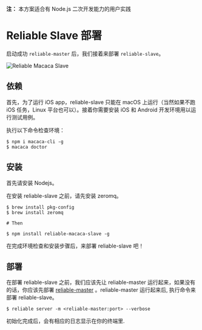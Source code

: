 **注：** 本方案适合有 Node.js 二次开发能力的用户实践

# Reliable Slave 部署

启动成功 `reliable-master` 后，我们接着来部署 `reliable-slave`。

![Reliable Macaca Slave](http://ww2.sinaimg.cn/large/6d308bd9gw1fajd8rayohj20qc0j0tbw.jpg)

## 依赖

首先，为了运行 iOS app，reliable-slave 只能在 macOS 上运行（当然如果不跑 iOS 任务，Linux 平台也可以）。接着你需要安装 iOS 和 Android 开发环境用以运行测试用例。

执行以下命令检查环境：

```shell
$ npm i macaca-cli -g
$ macaca doctor
```

## 安装

首先请安装 Nodejs。

在安装 reliable-slave 之前，请先安装 zeromq。

```shell
$ brew install pkg-config
$ brew install zeromq

# Then

$ npm install reliable-macaca-slave -g
```

在完成环境检查和安装步骤后，来部署 reliable-slave 吧！

## 部署

在部署 reliable-slave 之前，我们应该先让 reliable-master 运行起来，如果没有的话，你应该先部署 [reliable-master](/zh/master-deployment) 。reliable-master 运行起来后, 执行命令来部署 reliable-slave。

```shell
$ reliable server -m <reliable-master:port> --verbose
```

初始化完成后，会有相应的日志显示在你的终端里.
